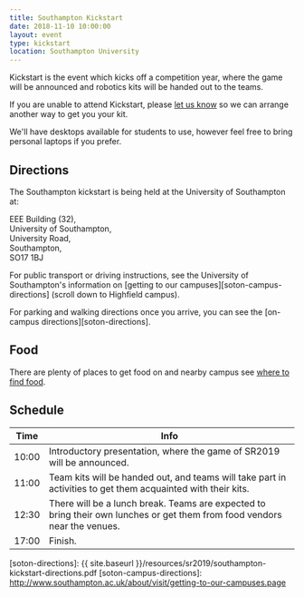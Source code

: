 ```yaml
---
title: Southampton Kickstart
date: 2018-11-10 10:00:00
layout: event
type: kickstart
location: Southampton University
---
```


Kickstart is the event which kicks off a competition year, where the game will
be announced and robotics kits will be handed out to the teams.

If you are unable to attend Kickstart, please [let us know][teams-contact] so we
can arrange another way to get you your kit.

We'll have desktops available for students to use, however feel free to bring personal laptops if you prefer.

## Directions

The Southampton kickstart is being held at the University of Southampton at:

EEE Building (32),  
University of Southampton,  
University Road,  
Southampton,  
SO17 1BJ  

For public transport or driving instructions, see the University of Southampton's information on [getting to our campuses][soton-campus-directions] (scroll down to Highfield campus).

For parking and walking directions once you arrive, you can see the [on-campus directions][soton-directions].

## Food

There are plenty of places to get food on and nearby campus see [where to find food][soton-food-map].

## Schedule

| Time  | Info |
|-------|------|
| 10:00 | Introductory presentation, where the game of SR2019 will be announced. |
| 11:00 | Team kits will be handed out, and teams will take part in activities to get them acquainted with their kits. |
| 12:30 | There will be a lunch break. Teams are expected to bring their own lunches or get them from food vendors near the venues. |
| 17:00 | Finish. |

[teams-contact]: mailto:teams@studentrobotics.org
[soton-food-map]: https://drive.google.com/open?id=1vDqr-yQh-OO7MzVa_OiuKD5xUrEsLprr
[soton-directions]: {{ site.baseurl }}/resources/sr2019/southampton-kickstart-directions.pdf
[soton-campus-directions]: http://www.southampton.ac.uk/about/visit/getting-to-our-campuses.page
